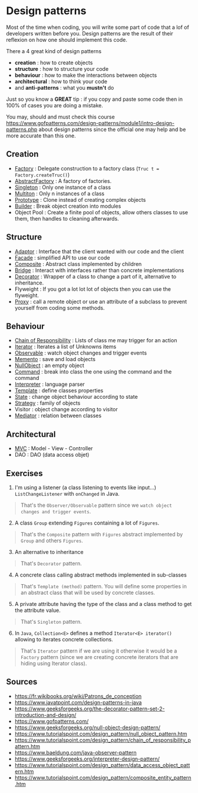 # Design patterns

Most of the time when coding, you will write some
part of code that a lof of developers written before
you. Design patterns are the result of their reflexion
on how one should implement this code.

There a 4 great kind of design patterns

* **creation** : how to create objects
* **structure** : how to structure your code
* **behaviour** : how to make the interactions between objects
* **architectural** : how to think your code
* and **anti-patterns** : what you **mustn't** do

Just so you know a **GREAT** tip : if you copy and paste some code then in 100%
of cases you are doing a mistake.

You may, should and must check this course 
<https://www.gofpatterns.com/design-patterns/module1/intro-design-patterns.php>
about design patterns since the official one may help and be more accurate than
this one.

<div class="sl"></div>

## Creation

* [Factory](creation/factory.md)
  : Delegate construction to a factory class (`Truc t = Factory.createTruc()`)
* [AbstractFactory](creation/abstract-factory.md)
  : A factory of factories.
* [Singleton](creation/singleton.md)
  : Only one instance of a class
* [Multiton](creation/multiton.md)
  : Only n instances of a class
* [Prototype](creation/prototype.md)
  : Clone instead of creating complex objects
* [Builder](creation/builder.md)
  : Break object creation into modules
* Object Pool
  : Create a finite pool of objects, allow others
  classes to use them, then handles to cleaning afterwards.

<div class="sr"></div>

## Structure

* [Adaptor](structure/adaptor.md)
  : Interface that the client wanted with our code and the client
* [Facade](structure/facade.md)
  : simplified API to use our code
* [Composite](structure/composite.md)
  : Abstract class implemented by children
* [Bridge](structure/bridge.md)
  : Interact with interfaces rather than concrete implementations
* [Decorator](structure/decorator.md)
  : Wrapper of a class to change a part of it,
  alternative to inheritance.
* Flyweight
  : If you got a lot lot lot of objects then you can
  use the flyweight.
* [Proxy](structure/proxy.md)
  : call a remote object or use an attribute of
  a subclass to prevent yourself from coding some methods.

<div class="sl"></div>

## Behaviour

* [Chain of Responsibility](behaviour/chain-of-responsibility.md)
  : Lists of class me may trigger for an action
* [Iterator](behaviour/iterator.md)
  : Iterates a list of Unknowns items
* [Observable](behaviour/observable.md)
  : watch object changes and trigger events
* [Memento](behaviour/memento.md)
  : save and load objects
* [NullObject](behaviour/null-object.md)
  : an empty object
* [Command](behaviour/command.md)
  : break into class the one using the command and the command
* [Interpreter](behaviour/interpreter.md)
  : language parser
* [Template](behaviour/template.md)
  : define classes properties
* [State](behaviour/state.md)
  : change object behaviour according to state
* [Strategy](behaviour/strategy.md)
  : family of objects
* Visitor
  : object change according to visitor
* [Mediator](behaviour/mediator.md)
  : relation between classes

<div class="sr"></div>

## Architectural

* [MVC](architectural/mvc.md)
  : Model - View - Controller
* DAO
  : DAO (data access objet)

<div class="sl"></div>

## Exercises

1. I'm using a listener (a class listening to events like input...)
``ListChangeListener`` with `onChanged` in Java.
   
<blockquote class="spoiler">
That's the <code>Observer/Observable</code> pattern since
we <code>watch object changes and trigger events</code>.
</blockquote>

2. A class ``Group`` extending `Figures` containing
a lot of ``Figures``.

<blockquote class="spoiler">
That's the <code>Composite</code> pattern with
<code>Figures</code> abstract implemented by
<code>Group</code> and others <code>Figures</code>.
</blockquote>

3. An alternative to inheritance

<blockquote class="spoiler">
That's <code>Decorator</code> pattern.
</blockquote>

4. A concrete class calling abstract methods implemented in sub-classes

<blockquote class="spoiler">
That's <code>Template (method)</code> pattern. You will define some properties
in an abstract class that will be used by concrete classes.
</blockquote>

5. A private attribute having the type of the class and a class method
to get the attribute value.

<blockquote class="spoiler">
That's <code>Singleton</code> pattern.
</blockquote>

6. In ``Java``, `Collection<E>` defines a method `Iterator<E> iterator()`
allowing to iterates concrete collections.

<blockquote class="spoiler">
That's <code>Iterator</code> pattern if we are using it otherwise it would be
a <code>Factory</code> pattern (since we are creating concrete
iterators that are hiding using Iterator class).
</blockquote>

<div class="sr"></div>

## Sources

* <https://fr.wikibooks.org/wiki/Patrons_de_conception>
* <https://www.javatpoint.com/design-patterns-in-java>
* <https://www.geeksforgeeks.org/the-decorator-pattern-set-2-introduction-and-design/>
* <https://www.gofpatterns.com/>
* <https://www.geeksforgeeks.org/null-object-design-pattern/>
* <https://www.tutorialspoint.com/design_pattern/null_object_pattern.htm>
* <https://www.tutorialspoint.com/design_pattern/chain_of_responsibility_pattern.htm>
* <https://www.baeldung.com/java-observer-pattern>
* <https://www.geeksforgeeks.org/interpreter-design-pattern/>
* <https://www.tutorialspoint.com/design_pattern/data_access_object_pattern.htm>
* <https://www.tutorialspoint.com/design_pattern/composite_entity_pattern.htm>
